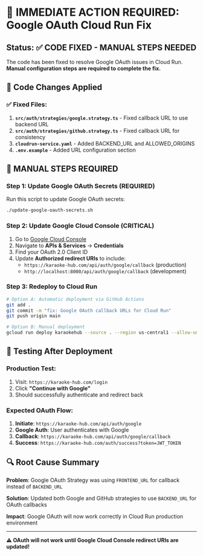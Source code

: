 # 🚨 IMMEDIATE ACTION REQUIRED: Google OAuth Cloud Run Fix

## Status: ✅ CODE FIXED - MANUAL STEPS NEEDED

The code has been fixed to resolve Google OAuth issues in Cloud Run. **Manual configuration steps are required to complete the fix.**

## 🔧 Code Changes Applied

### ✅ Fixed Files:

1. **`src/auth/strategies/google.strategy.ts`** - Fixed callback URL to use backend URL
2. **`src/auth/strategies/github.strategy.ts`** - Fixed callback URL for consistency
3. **`cloudrun-service.yaml`** - Added BACKEND_URL and ALLOWED_ORIGINS
4. **`.env.example`** - Added URL configuration section

## 🚀 MANUAL STEPS REQUIRED

### Step 1: Update Google OAuth Secrets (REQUIRED)

Run this script to update Google OAuth secrets:

```bash
./update-google-oauth-secrets.sh
```

### Step 2: Update Google Cloud Console (CRITICAL)

1. Go to [Google Cloud Console](https://console.cloud.google.com/)
2. Navigate to **APIs & Services** → **Credentials**
3. Find your OAuth 2.0 Client ID
4. Update **Authorized redirect URIs** to include:
   - `https://karaoke-hub.com/api/auth/google/callback` (production)
   - `http://localhost:8000/api/auth/google/callback` (development)

### Step 3: Redeploy to Cloud Run

```bash
# Option A: Automatic deployment via GitHub Actions
git add .
git commit -m "fix: Google OAuth callback URLs for Cloud Run"
git push origin main

# Option B: Manual deployment
gcloud run deploy karaokehub --source . --region us-central1 --allow-unauthenticated
```

## 🧪 Testing After Deployment

### Production Test:

1. Visit: `https://karaoke-hub.com/login`
2. Click **"Continue with Google"**
3. Should successfully authenticate and redirect back

### Expected OAuth Flow:

1. **Initiate**: `https://karaoke-hub.com/api/auth/google`
2. **Google Auth**: User authenticates with Google
3. **Callback**: `https://karaoke-hub.com/api/auth/google/callback`
4. **Success**: `https://karaoke-hub.com/auth/success?token=JWT_TOKEN`

## 🔍 Root Cause Summary

**Problem**: Google OAuth Strategy was using `FRONTEND_URL` for callback instead of `BACKEND_URL`

**Solution**: Updated both Google and GitHub strategies to use `BACKEND_URL` for OAuth callbacks

**Impact**: Google OAuth will now work correctly in Cloud Run production environment

---

**⚠️ OAuth will not work until Google Cloud Console redirect URIs are updated!**
